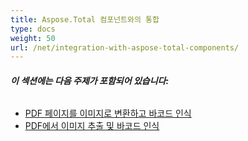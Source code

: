 ```yaml
---
title: Aspose.Total 컴포넌트와의 통합
type: docs
weight: 50
url: /net/integration-with-aspose-total-components/
---
```


###### **이 섹션에는 다음 주제가 포함되어 있습니다:**
- [PDF 페이지를 이미지로 변환하고 바코드 인식](/pdf/net/convert-pdf-pages-to-images-and-recognize-barcodes/)
- [PDF에서 이미지 추출 및 바코드 인식](/pdf/net/extract-images-from-pdf-and-recognize-barcodes/)
